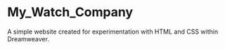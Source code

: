 # My_Watch_Company
A simple website created for experimentation with HTML and CSS within Dreamweaver.
